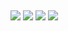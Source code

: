 <!--## Hi! 👋🏻 I'm Guilherme, UX Designer learning Data Analysis.

<img align="left" alt="Guilherme-pic" height="200" style="border-radius:50px;" src="./image/profile-pic.jpg">

Leveraging my experience in <strong>UX Design</strong>, now I'm expanding my skills in the Data field to reach my goal of becoming a <strong>Data Analyst</strong>.<!--, TypeScript, and React.

My background in <strong>UX Design</strong> provides me with a unique perspective on users needs, which I apply to my data analysis projects to extract meaningful insights and present results in an intuitive and visually appealing manner.

I'm actively working on new projects to showcase my growing skills. 

Stay tuned!

 OUTROS
  <img align="center" alt="Guilherme-NOME-DO-ÍCONE" height="30" width="40" src="ADICIONAR LINK DO ÍCONE">
  <img align="center" alt="Guilherme-NOME-DO-ÍCONE" height="30" width="40" src="ADICIONAR LINK DO ÍCONE">
  <img align="center" alt="Guilherme-NOME-DO-ÍCONE" height="30" width="40" src="ADICIONAR LINK DO ÍCONE">
  <img align="center" alt="Guilherme-NOME-DO-ÍCONE" height="30" width="40" src="ADICIONAR LINK DO ÍCONE">
  <img align="center" alt="Guilherme-NOME-DO-ÍCONE" height="30" width="40" src="ADICIONAR LINK DO ÍCONE">
  <img align="center" alt="Guilherme-NOME-DO-ÍCONE" height="30" width="40" src="ADICIONAR LINK DO ÍCONE">
  <img align="center" alt="Guilherme-NOME-DO-ÍCONE" height="30" width="40" src="ADICIONAR LINK DO ÍCONE">
  <img align="center" alt="Guilherme-NOME-DO-ÍCONE" height="30" width="40" src="ADICIONAR LINK DO ÍCONE">
-->
  
</div>
  
##
 
<div> 
  <a href="https://www.instagram.com/gui.sgouvea/" target="_blank"><img src="https://img.shields.io/badge/-Instagram-%23E4405F?style=for-the-badge&logo=instagram&logoColor=white" target="_blank"></a>
  <a href="https://www.twitch.tv/guisekai/" target="_blank"><img src="https://img.shields.io/badge/Twitch-9146FF?style=for-the-badge&logo=twitch&logoColor=white" target="_blank"></a>
  <a href = "mailto:gui.sgouvea@gmail.com"><img src="https://img.shields.io/badge/-Gmail-%23333?style=for-the-badge&logo=gmail&logoColor=white" target="_blank"></a>
  <a href="https://www.linkedin.com/in/gouveaguilherme/" target="_blank"><img src="https://img.shields.io/badge/-LinkedIn-%230077B5?style=for-the-badge&logo=linkedin&logoColor=white" target="_blank"></a>  
</div>
